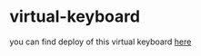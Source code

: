 # virtual-keyboard

you can find deploy of this virtual keyboard [here](https://dariavenskaya.github.io/virtual-keyboard.github.io)

